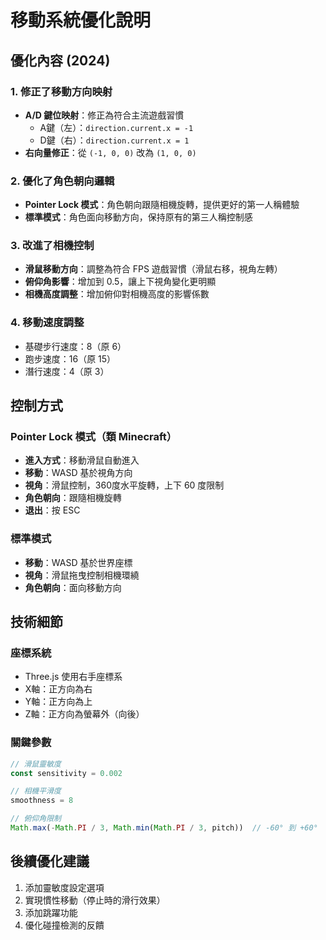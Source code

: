 # 移動系統優化說明

## 優化內容 (2024)

### 1. 修正了移動方向映射
- **A/D 鍵位映射**：修正為符合主流遊戲習慣
  - A鍵（左）：`direction.current.x = -1`
  - D鍵（右）：`direction.current.x = 1`
- **右向量修正**：從 `(-1, 0, 0)` 改為 `(1, 0, 0)`

### 2. 優化了角色朝向邏輯
- **Pointer Lock 模式**：角色朝向跟隨相機旋轉，提供更好的第一人稱體驗
- **標準模式**：角色面向移動方向，保持原有的第三人稱控制感

### 3. 改進了相機控制
- **滑鼠移動方向**：調整為符合 FPS 遊戲習慣（滑鼠右移，視角左轉）
- **俯仰角影響**：增加到 0.5，讓上下視角變化更明顯
- **相機高度調整**：增加俯仰對相機高度的影響係數

### 4. 移動速度調整
- 基礎步行速度：8（原 6）
- 跑步速度：16（原 15）
- 潛行速度：4（原 3）

## 控制方式

### Pointer Lock 模式（類 Minecraft）
- **進入方式**：移動滑鼠自動進入
- **移動**：WASD 基於視角方向
- **視角**：滑鼠控制，360度水平旋轉，上下 60 度限制
- **角色朝向**：跟隨相機旋轉
- **退出**：按 ESC

### 標準模式
- **移動**：WASD 基於世界座標
- **視角**：滑鼠拖曳控制相機環繞
- **角色朝向**：面向移動方向

## 技術細節

### 座標系統
- Three.js 使用右手座標系
- X軸：正方向為右
- Y軸：正方向為上
- Z軸：正方向為螢幕外（向後）

### 關鍵參數
```typescript
// 滑鼠靈敏度
const sensitivity = 0.002

// 相機平滑度
smoothness = 8

// 俯仰角限制
Math.max(-Math.PI / 3, Math.min(Math.PI / 3, pitch))  // -60° 到 +60°
```

## 後續優化建議
1. 添加靈敏度設定選項
2. 實現慣性移動（停止時的滑行效果）
3. 添加跳躍功能
4. 優化碰撞檢測的反饋